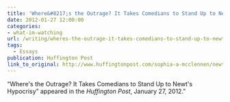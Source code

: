 ```yaml
---
title: 'Where&#8217;s the Outrage? It Takes Comedians to Stand Up to Newt&#8217;s Hypocrisy'
date: 2012-01-27 12:00:00
categories: 
- what-im-watching
url: /writing/wheres-the-outrage-it-takes-comedians-to-stand-up-to-newts-hypocrisy/
tags:
  - Essays
publication: Huffington Post
link_to_original: http://www.huffingtonpost.com/sophia-a-mcclennen/newt-gingrich-hypocrisy-stewart-colbert_b_1235162.html
---
```

“Where's the Outrage? It Takes Comedians to Stand Up to Newt's Hypocrisy” appeared in the <em>Huffington Post</em>, January 27, 2012."
